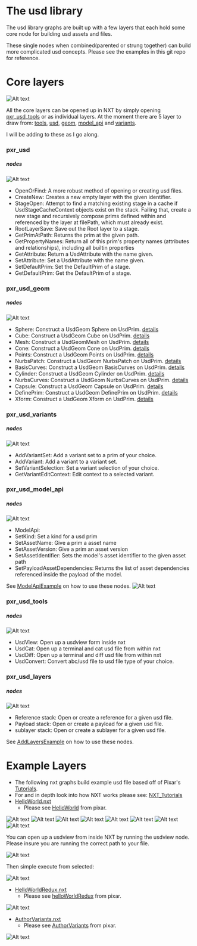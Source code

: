 # The usd library 

The usd library graphs are built up with a few layers that each 
hold some core node for building usd assets and files. 

These single nodes when combined(parented or strung together)
 can build more complicated usd concepts. Please see the examples in this git repo
 for reference.

# Core layers

![Alt text](images/CoreUsdNodes.png?raw=true "CoreLayer")

All the core layers can be opened up in NXT by simply opening [pxr_usd_tools](graphs/pxr_usd_tools.nxt) or as individual layers.
At the moment there are 5 layer to draw from: [tools](graphs/pxr_usd_tools.nxt), [usd](graphs/pxr_usd.nxt), [geom](graphs/pxr_usd_geom.nxt), 
[model_api](graphs/pxr_usd_model_api.nxt) and [variants](graphs/pxr_usd_variants.nxt). 

I will be adding to these as I go along.

### pxr_usd

##### nodes

![Alt text](images/coreusd.png?raw=true "CoreNodes")

 - OpenOrFind: A more robust method of opening or creating usd files.
 - CreateNew: Creates a new empty layer with the given identifier.
 - StageOpen: Attempt to find a matching existing stage in a cache if UsdStageCacheContext objects exist on the stack. Failing that, create a new stage and recursively compose prims defined within and referenced by the layer at filePath, which must already exist.
 - RootLayerSave: Save out the Root layer to a stage.
 - GetPrimAtPath: Returns the prim at the given path.
 - GetPropertyNames: Return all of this prim's property names (attributes and relationships), including all builtin properties
 - GetAttribute: Return a UsdAttribute with the name given.
 - SetAttribute: Set a UsdAttribute with the name given.
 - SetDefaultPrim: Set the DefaultPrim of a stage.
 - GetDefaultPrim: Get the DefaultPrim of a stage.

### pxr_usd_geom

##### nodes

![Alt text](images/geom.png?raw=true "GeomNodes")

 - Sphere: Construct a UsdGeom Sphere on UsdPrim. [details](https://graphics.pixar.com/usd/docs/api/class_usd_geom_sphere.html#details)
 - Cube: Construct a UsdGeom Cube on UsdPrim. [details](https://graphics.pixar.com/usd/docs/api/class_usd_geom_cube.html#details)
 - Mesh: Construct a UsdGeomMesh on UsdPrim. [details](https://graphics.pixar.com/usd/docs/api/class_usd_geom_mesh.html#details)
 - Cone: Construct a UsdGeom Cone on UsdPrim. [details](https://graphics.pixar.com/usd/docs/api/class_usd_geom_cone.html#details)
 - Points: Construct a UsdGeom Points on UsdPrim. [details](https://graphics.pixar.com/usd/docs/api/class_usd_geom_points.html#details)
 - NurbsPatch: Construct a UsdGeom NurbsPatch on UsdPrim. [details](https://graphics.pixar.com/usd/docs/api/class_usd_geom_nurbs_patch.html#details)
 - BasisCurves: Construct a UsdGeom BasisCurves on UsdPrim. [details](https://graphics.pixar.com/usd/docs/api/class_usd_geom_basis_curves.html#details)
 - Cylinder: Construct a UsdGeom Cylinder on UsdPrim. [details](https://graphics.pixar.com/usd/docs/api/class_usd_geom_cylinder.html#details)
 - NurbsCurves: Construct a UsdGeom NurbsCurves on UsdPrim. [details](https://graphics.pixar.com/usd/docs/api/class_usd_geom_nurbs_curves.html#details)
 - Capsule: Construct a UsdGeom Capsule on UsdPrim. [details](https://graphics.pixar.com/usd/docs/api/class_usd_geom_capsule.html#details)
 - DefinePrim: Construct a UsdGeom DefinePrim on UsdPrim. [details](https://graphics.pixar.com/usd/docs/api/class_usd_stage.html#a6151ae804f7145e451d9aafdde347730)
 - Xform: Construct a UsdGeom Xform on UsdPrim. [details](https://graphics.pixar.com/usd/docs/api/class_usd_geom_xform.html#details)

### pxr_usd_variants

##### nodes

![Alt text](images/variants.png?raw=true "VariantNodes")

 - AddVariantSet: Add a variant set to a prim of your choice.
 - AddVariant: Add a variant to a variant set.
 - SetVariantSelection: Set a variant selection of your choice.
 - GetVariantEditContext: Edit context to a selected variant.

### pxr_usd_model_api

##### nodes

![Alt text](images/modelapi.png?raw=true "ModelApiNodes")

 - ModelApi:
 - SetKind: Set a kind for a usd prim
 - SetAssetName: Give a prim a asset name
 - SetAssetVersion: Give a prim an asset version
 - SetAssetIdentifier: Sets the model's asset identifier to the given asset path
 - SetPayloadAssetDependencies: Returns the list of asset dependencies referenced inside the payload of the model.

See [ModelApiExample](examples/ModelApiExample.nxt) on how to use these nodes.
![Alt text](images/ModelApiexample.png?raw=true "ToolNodes")

### pxr_usd_tools

##### nodes

![Alt text](images/tools.png?raw=true "ToolNodes")

 - UsdView: Open up a usdview form inside nxt
 - UsdCat: Open up a terminal and cat usd file from within nxt
 - UsdDiff: Open up a terminal and diff usd file from within nxt
 - UsdConvert: Convert abc/usd file to usd file type of your choice.

### pxr_usd_layers

##### nodes

![Alt text](images/addlayergraph.png?raw=true "layeringNodes")

 - Reference stack: Open or create a reference for a given usd file.
 - Payload stack: Open or create a payload for a given usd file.
 - sublayer stack: Open or create a sublayer for a given usd file.

See [AddLayersExample](examples/AddLayersExample.nxt) on how to use these nodes.

# Example Layers
 - The following nxt graphs build example usd file based off of Pixar's [Tutorials](https://graphics.pixar.com/usd/docs/USD-Tutorials.html).
 - For and in depth look into how NXT works please see: [NXT_Tutorials](https://nxt-dev.github.io/tutorials/)
 - [HelloWorld.nxt](examples/HelloWorld.nxt)
    - Please see [HelloWorld](https://graphics.pixar.com/usd/docs/Hello-World---Creating-Your-First-USD-Stage.html) from pixar.

![Alt text](images/helloworld.png?raw=true "HelloWorld")
![Alt text](images/helloworld02.png?raw=true "HelloWorld02")
![Alt text](images/helloworld03.png?raw=true "HelloWorld03")
![Alt text](images/helloworld04.png?raw=true "HelloWorld04")
![Alt text](images/helloworld05.png?raw=true "HelloWorld05")
![Alt text](images/helloworld06.png?raw=true "HelloWorld06")
![Alt text](images/helloworld07.png?raw=true "HelloWorld07")
![Alt text](images/helloworld08.png?raw=true "HelloWorld08")

You can open up a usdview from inside NXT by running the usdview node.
Please insure you are running the correct path to your file.

![Alt text](images/usdviewpath.png?raw=true "usdviewPath")

Then simple execute from selected:

![Alt text](images/openupusdview.png?raw=true "Usdview")

 - [HelloWorldRedux.nxt](examples/HelloWorldRedux.nxt)
    - Please see [helloWorldRedux](https://graphics.pixar.com/usd/docs/Hello-World-Redux---Using-Generic-Prims.html) from pixar.

![Alt text](images/helloworldRedux.png?raw=true "HelloWorldRedux")

 - [AuthorVariants.nxt](examples/AuthorVariants.nxt)
    - Please see [AuthorVariants](https://graphics.pixar.com/usd/docs/Authoring-Variants.html) from pixar.

![Alt text](images/authoringvariants.png?raw=true "HelloWorldRedux")
